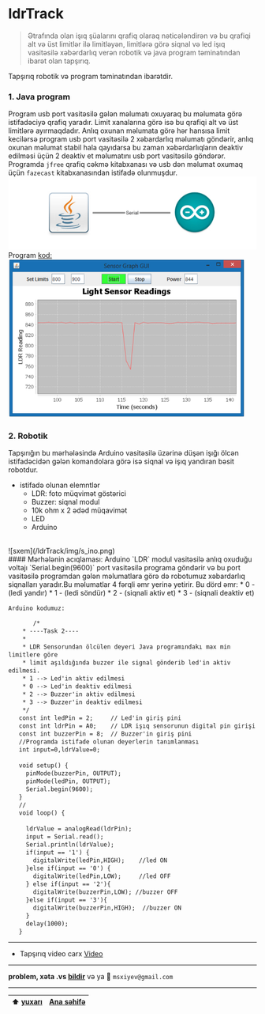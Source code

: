# ldrTrack 
> Ətrafında olan işıq şüalarını qrafiq olaraq nəticələndirən və bu qrafiqi alt və üst limitlər ilə limitləyən, limitlərə görə siqnal və led işıq vasitəsilə xəbərdarlıq verən robotik və java program təminatından ibarət olan tapşırıq.

Tapşırıq robotik və program təminatından ibarətdir.
### 1. Java program
  Program usb port vasitəsilə gələn məlumatı oxuyaraq bu məlumata görə istifadəciyə qrafiq yaradır. Limit xanalarına görə isə bu qrafiqi alt və üst limitlərə ayırmaqdadır. Anlıq oxunan məlumata görə hər hansısa limit kecilərsə program usb port vasitəsilə 2 xəbardarlıq məlumatı göndərir, anlıq oxunan məlumat stabil hala qayıdarsa bu zaman xəbərdarlıqların deaktiv edilməsi üçün 2 deaktiv et məlumatını usb port vasitəsilə göndərər. Programda `jfree` qrafiq cəkmə kitabxanası və usb dən məlumat oxumaq üçün `fazecast` kitabxanasından istifadə olunmuşdur.
![JAVA to Arduino](/ldrTrack/img/tutorial-rxtx.jpg )
  Program [kod:](/ldrTrack/code/sensorGraph.java)
  <br>
  ![](/ldrTrack/img/s_graph.png) 
  <br>
### 2. Robotik
Tapşırığın bu mərhələsində Arduino vasitəsilə üzərinə düşən işığı ölcən istifadəcidən gələn komandolara görə isə siqnal və işıq yandıran bəsit robotdur.
- istifadə olunan elemntlər
	- LDR: foto müqvimət göstərici
	- Buzzer: siqnal modul
	- 10k ohm x 2 ədəd müqavimət
	- LED
	- Arduino
<br>
![sxem](/ldrTrack/img/s_ino.png) 
<br>
 #### Mərhələnin acıqlaması:
 	Arduino `LDR` modul vasitəsilə anlıq oxuduğu voltajı `Serial.begin(9600)` port vasitəsilə programa göndərir və bu port vasitəsilə programdan gələn məlumatlara görə də robotumuz xəbardarlıq siqnalları yaradır.Bu məlumatlar 4 fərqli əmr yerinə yetirir. Bu dörd əmr: 
 	* 0 - (ledi yandır)
 	* 1 - (ledi söndür)
 	* 2 - (siqnali aktiv et)
 	* 3 - (siqnali deaktiv et) 

 	Arduino kodumuz:

 ```Arduino
	 	/*
	 * ----Task 2----
	 * 
	 * LDR Sensorundan ölcülen deyeri Java programındakı max min limitlere göre 
	 * limit aşıldığında buzzer ile signal gönderib led'in aktiv edilmesi. 
	 * 1 --> Led'in aktiv edilmesi
	 * 0 --> Led'in deaktiv edilmesi
	 * 2 --> Buzzer'in aktiv edilmesi
	 * 3 --> Buzzer'in deaktiv edilmesi
	 */
	const int ledPin = 2;     // Led'in giriş pini
	const int ldrPin = A0;    // LDR işıq sensorunun digital pin girişi
	const int buzzerPin = 8;  // Buzzer'in giriş pini
	//Programda istifade olunan deyerlerin tanımlanması
	int input=0,ldrValue=0;

	void setup() {
	  pinMode(buzzerPin, OUTPUT);
	  pinMode(ledPin, OUTPUT); 
	  Serial.begin(9600); 
	}
	//
	void loop() {

	  ldrValue = analogRead(ldrPin);
	  input = Serial.read();
	  Serial.println(ldrValue); 
	  if(input == '1') {
	    digitalWrite(ledPin,HIGH);    //led ON
	  }else if(input == '0') { 
	    digitalWrite(ledPin,LOW);     //led OFF
	  } else if(input == '2'){
	    digitalWrite(buzzerPin,LOW); //buzzer OFF
	  }else if(input == '3'){
	    digitalWrite(buzzerPin,HIGH);  //buzzer ON
	  }
	  delay(1000);                  
	}
```
----------------------------
- Tapşırıq video carx [Video](https://www.youtube.com/watch?v=Vl69tx_xEss)
----------------------------

**problem, xəta .vs [bildir](https://github.com/mahammad/CENG200_STAJ1/issues/new)** və ya :email: `msxiyev@gmail.com`

---------------------------
 :arrow_up: [yuxarı](https://github.com/mahammad/CENG200_STAJ1/blob/master/ldrTrack/lang/az.md#ldrtrack) | [Ana səhifə](https://github.com/mahammad/CENG200_STAJ1/blob/master/rm/az.md#azerkosmos-t%C9%99cr%C3%BCb%C9%99-program%C4%B1-tap%C5%9F%C4%B1r%C4%B1qlar%C4%B1)   
 ----|----
